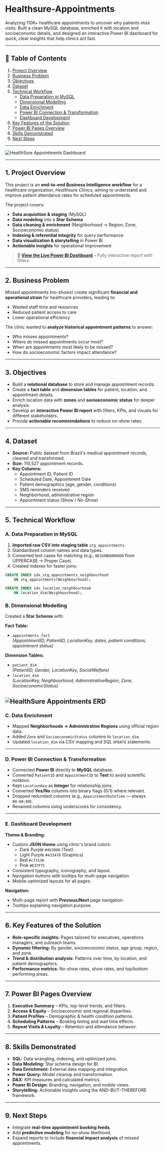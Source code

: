 # Healthsure-Appointments
Analyzing 110K+ healthcare appointments to uncover why patients miss visits. Built a clean MySQL database, enriched it with location and socioeconomic details, and designed an interactive Power BI dashboard for quick, clear insights that help clinics act fast.

---

## 📌 Table of Contents
1. [Project Overview](#1-project-overview)
2. [Business Problem](#2-business-problem)
3. [Objectives](#3-objectives)
4. [Dataset](#4-dataset)
5. [Technical Workflow](#5-technical-workflow)
    - [Data Preparation in MySQL](#a-data-preparation-in-mysql)
    - [Dimensional Modelling](#b-dimensional-modelling)
    - [Data Enrichment](#c-data-enrichment)
    - [Power BI Connection & Transformation](#d-power-bi-connection--transformation)
    - [Dashboard Development](#e-dashboard-development)
6. [Key Features of the Solution](#6-key-features-of-the-solution)
7. [Power BI Pages Overview](#7-power-bi-pages-overview)
8. [Skills Demonstrated](#8-skills-demonstrated)
9. [Next Steps](#9-next-steps)

---

![HealthSure Appointments Dashboard](HealthSure%20Appointments%20Dashboard%20PNG.png)

---
## 1. Project Overview
This project is an **end-to-end Business Intelligence workflow** for a healthcare organization, *Healthsure Clinics*, aiming to understand and improve patient attendance rates for scheduled appointments.

The project covers:
- **Data acquisition & staging** (MySQL)
- **Data modeling** into a **Star Schema**
- **Data cleaning & enrichment** (Neighborhood → Region, Zone, Socioeconomic status)
- **Indexing & referential integrity** for query performance
- **Data visualization & storytelling** in Power BI
- **Actionable insights** for operational improvement

> 🔗 **[View the Live Power BI Dashboard](https://app.powerbi.com/groups/me/reports/9b688526-2520-4096-8033-992822866b65/2376429563721e811450?ctid=3c32c29c-85ba-45ef-9a06-92fcd610a8d2&experience=power-bi)** – Fully interactive report with filters.
---

## 2. Business Problem
Missed appointments (no-shows) create significant **financial and operational strain** for healthcare providers, leading to:
- Wasted staff time and resources
- Reduced patient access to care
- Lower operational efficiency

The clinic wanted to **analyze historical appointment patterns** to answer:
- Who misses appointments?
- Where do missed appointments occur most?
- When are appointments most likely to be missed?
- How do socioeconomic factors impact attendance?

---

## 3. Objectives
- Build a **relational database** to store and manage appointment records.
- Create a **fact table** and **dimension tables** for patient, location, and appointment details.
- Enrich location data with **zones** and **socioeconomic status** for deeper analysis.
- Develop an **interactive Power BI report** with filters, KPIs, and visuals for different stakeholders.
- Provide **actionable recommendations** to reduce no-show rates.

---

## 4. Dataset
- **Source:** Public dataset from Brazil's medical appointment records, cleaned and transformed.
- **Size:** 110,527 appointment records.
- **Key Columns:**
    - Appointment ID, Patient ID
    - Scheduled Date, Appointment Date
    - Patient demographics (age, gender, conditions)
    - SMS reminders received
    - Neighborhood, administrative region
    - Appointment status (Show / No-Show)

---

## 5. Technical Workflow

### A. Data Preparation in MySQL
1. **Imported raw CSV into staging table** `stg_appointments`.
2. Standardized column names and data types.
3. Converted text cases for matching (e.g., `NEIGHBOURHOOD` from UPPERCASE → Proper Case).
4. Created indexes for faster joins:
```sql
CREATE INDEX idx_stg_appointments_neighbourhood 
    ON stg_appointments(Neighbourhood);

CREATE INDEX idx_location_neighbourhood 
    ON location_dim(Neighbourhood);
```
### B. Dimensional Modelling
Created a **Star Schema** with:

**Fact Table:**
- `appointments_fact`  
  *(AppointmentID, PatientID, LocationKey, dates, patient conditions, appointment status)*

**Dimension Tables:**
- `patient_dim`  
  *(PatientID, Gender, LocationKey, SocialWelfare)*
- `location_dim`  
  *(LocationKey, Neighbourhood, AdministrativeRegion, Zone, SocioeconomicStatus)*

![HealthSure Appointments ERD](ERD_HealthSure_Appointments_Dashboard_PNG.png)
---

### C. Data Enrichment
- Mapped **Neighborhoods → Administrative Regions** using official region data.
- Added `Zone` and `SocioeconomicStatus` columns to `location_dim`.
- Updated `location_dim` via CSV mapping and SQL `UPDATE` statements.

---

### D. Power BI Connection & Transformation
- Connected **Power BI** directly to **MySQL** database.
- Converted `PatientID` and `AppointmentID` to **Text** to avoid scientific notation.
- Kept `LocationKey` as **Integer** for relationship joins.
- Converted **Yes/No** columns into binary flags (0/1) where relevant.
- Dropped redundant columns (e.g., `AppointmentDateTime` — always `00:00:00`).
- Renamed columns using underscores for consistency.

---

### E. Dashboard Development

**Theme & Branding:**
- Custom **JSON theme** using clinic's brand colors:
  - Dark Purple `#4b3988` (Text)
  - Light Purple `#433476` (Graphics)
  - Red `#cf3136`
  - Pink `#E37F7C`
- Consistent typography, iconography, and layout.
- Navigation buttons with tooltips for multi-page navigation.
- Mobile-optimized layouts for all pages.

**Navigation:**
- Multi-page report with **Previous/Next** page navigation.
- Tooltips explaining navigation purpose.

---

## 6. Key Features of the Solution
- **Role-specific insights:** Pages tailored for executives, operations managers, and outreach teams.
- **Dynamic filtering:** By gender, socioeconomic status, age group, region, and zone.
- **Trend & distribution analysis:** Patterns over time, by location, and patient demographics.
- **Performance metrics:** No-show rates, show rates, and top/bottom performing areas.

---

## 7. Power BI Pages Overview
1. **Executive Summary** – KPIs, top-level trends, and filters.
2. **Access & Equity** – Socioeconomic and regional disparities.
3. **Patient Profiles** – Demographic & health condition patterns.
4. **Scheduling Patterns** – Booking timing and wait time effects.
5. **Repeat Visits & Loyalty** – Retention and attendance behavior.

---

## 8. Skills Demonstrated
- **SQL:** Data wrangling, indexing, and optimized joins.
- **Data Modeling:** Star schema design for BI.
- **Data Enrichment:** External data mapping and integration.
- **Power Query:** Model cleanup and transformation.
- **DAX:** KPI measures and calculated metrics.
- **Power BI Design:** Branding, navigation, and mobile views.
- **Storytelling:** Actionable insights using the AND–BUT–THEREFORE framework.

---

## 9. Next Steps
- Integrate **real-time appointment booking feeds**.
- Add **predictive modeling** for no-show likelihood.
- Expand reports to include **financial impact analysis** of missed appointments.

